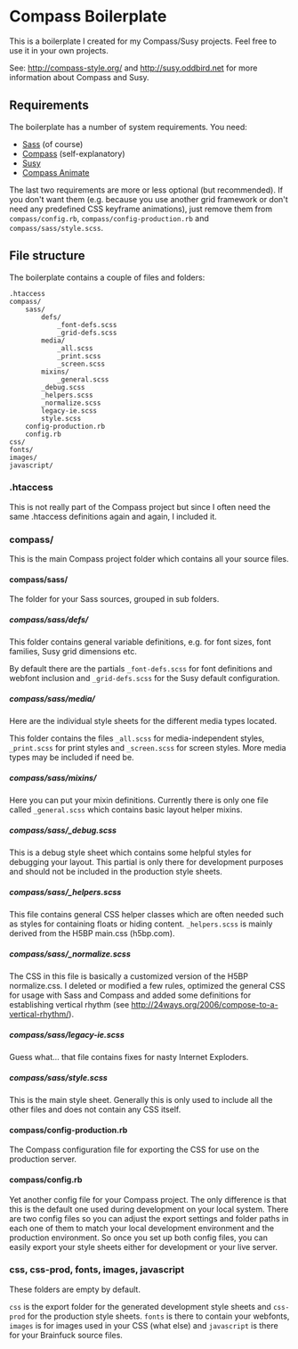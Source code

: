 # Compass Boilerplate

This is a boilerplate I created for my Compass/Susy projects.
Feel free to use it in your own projects.

See: http://compass-style.org/ and http://susy.oddbird.net for more
information about Compass and Susy.

## Requirements

The boilerplate has a number of system requirements. You need:

* [Sass](http://sass-lang.com/) (of course)
* [Compass](http://compass-style.org/) (self-explanatory)
* [Susy](http://susy.oddbird.net/)
* [Compass Animate](https://github.com/ericam/compass-animate)

The last two requirements are more or less optional (but recommended).
If you don't want them (e.g. because you use another grid framework or don't need
any predefined CSS keyframe animations), just remove them from `compass/config.rb`,
`compass/config-production.rb` and `compass/sass/style.scss`.


## File structure

The boilerplate contains a couple of files and folders:

    .htaccess
    compass/
        sass/
            defs/
                _font-defs.scss
                _grid-defs.scss
            media/
                _all.scss
                _print.scss
                _screen.scss
            mixins/
                _general.scss
            _debug.scss
            _helpers.scss
            _normalize.scss
            legacy-ie.scss
            style.scss
        config-production.rb
        config.rb
    css/
    fonts/
    images/
    javascript/

### .htaccess
This is not really part of the Compass project but since I often need the same .htaccess
definitions again and again, I included it.

### compass/
This is the main Compass project folder which contains all your source files.

#### compass/sass/
The folder for your Sass sources, grouped in sub folders.

##### compass/sass/defs/
This folder contains general variable definitions, e.g. for font sizes, font families,
Susy grid dimensions etc.

By default there are the partials `_font-defs.scss` for font definitions and webfont inclusion
and `_grid-defs.scss` for the Susy default configuration.

##### compass/sass/media/
Here are the individual style sheets for the different media types located.

This folder contains the files `_all.scss` for media-independent styles, `_print.scss`
for print styles and `_screen.scss` for screen styles. More media types may be
included if need be.

##### compass/sass/mixins/
Here you can put your mixin definitions. Currently there is only one file called `_general.scss`
which contains basic layout helper mixins.

##### compass/sass/_debug.scss
This is a debug style sheet which contains some helpful styles for debugging your layout.
This partial is only there for development purposes and should not be included in the
production style sheets.

##### compass/sass/_helpers.scss
This file contains general CSS helper classes which are often needed such as styles for containing
floats or hiding content. `_helpers.scss` is mainly derived from the H5BP main.css (h5bp.com).

##### compass/sass/_normalize.scss
The CSS in this file is basically a customized version of the H5BP normalize.css.
I deleted or modified a few rules, optimized the general CSS for usage with Sass and Compass
and added some definitions for establishing vertical rhythm (see http://24ways.org/2006/compose-to-a-vertical-rhythm/).

##### compass/sass/legacy-ie.scss
Guess what... that file contains fixes for nasty Internet Exploders.

##### compass/sass/style.scss
This is the main style sheet. Generally this is only used to include all the other files and does
not contain any CSS itself.

#### compass/config-production.rb
The Compass configuration file for exporting the CSS for use on the production server.

#### compass/config.rb
Yet another config file for your Compass project. The only difference is that this is the default one
used during development on your local system. There are two config files so you can adjust the
export settings and folder paths in each one of them to match your local development
environment and the production environment. So once you set up both config files, you can
easily export your style sheets either for development or your live server.

### css, css-prod, fonts, images, javascript
These folders are empty by default.

`css` is the export folder for the generated development style sheets and `css-prod` for the
production style sheets. `fonts` is there to contain your webfonts, `images` is for
images used in your CSS (what else) and `javascript` is there for your Brainfuck source files.
